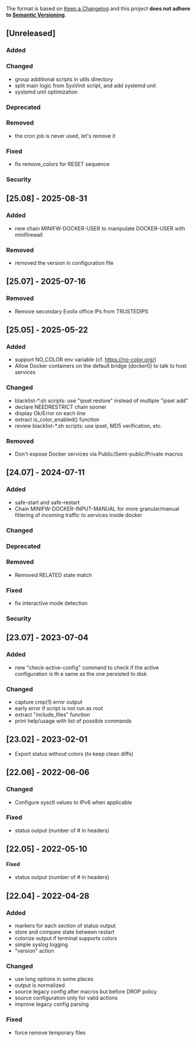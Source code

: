 The format is based on [Keep a Changelog](http://keepachangelog.com/en/1.0.0/)
and this project **does not adhere to [Semantic Versioning](http://semver.org/spec/v2.0.0.html)**.

## [Unreleased]

### Added

### Changed

* group additional scripts in utils directory
* split main logic from SysVinit script, and add systemd unit
* systemd unit optimization

### Deprecated

### Removed

* the cron job is never used, let's remove it

### Fixed

* fix remove_colors for RESET sequence

### Security

## [25.08] - 2025-08-31

### Added

* new chain MINIFW-DOCKER-USER to manipulate DOCKER-USER with minifirewall

### Removed

* removed the version in configuration file

## [25.07] - 2025-07-16

### Removed

* Remove secondary Evolix office IPs from TRUSTEDIPS

## [25.05] - 2025-05-22

### Added

* support NO_COLOR env variable (cf. https://no-color.org/)
* Allow Docker containers on the default bridge (docker0) to talk to host services

### Changed

* blacklist-*.sh scripts: use "ipset restore" instead of multiple "ipset add"
* declare NEEDRESTRICT chain sooner
* display Ok/Error on each line
* extract is_color_enabled() function
* review blacklist-*.sh scripts: use ipset, MD5 verification, etc.

### Removed

* Don't expose Docker services via Public/Semi-public/Private macros

## [24.07] - 2024-07-11

### Added

* safe-start and safe-restart
* Chain MINIFW-DOCKER-INPUT-MANUAL for more granular/manual filtering of incoming traffic to services inside docker

### Changed

### Deprecated

### Removed

* Removed RELATED state match

### Fixed

* fix interactive mode detection

### Security


## [23.07] - 2023-07-04

### Added

* new "check-active-config" command to check if the active configuration is th e same as the one persisted to disk

### Changed

* capture cmp(1) error output
* early error if script is not run as root
* extract "include_files" function
* print help/usage with list of possible commands

## [23.02] - 2023-02-01

* Export status without colors (to keep clean diffs)

## [22.06] - 2022-06-06

### Changed

* Configure sysctl values to IPv6 when applicable

### Fixed

* status output (number of # in headers)

## [22.05] - 2022-05-10

#### Fixed

* status output (number of # in headers)

## [22.04] - 2022-04-28

### Added

* markers for each section of status output
* store and compare state between restart
* colorize output if terminal supports colors
* simple syslog logging
* "version" action

### Changed

* use long options in some places
* output is normalized
* source legacy config after macros but before DROP policy
* source configuration only for valid actions
* improve legacy config parsing

### Fixed

* force remove temporary files
